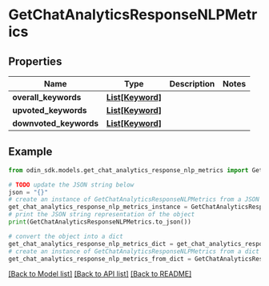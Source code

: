 # GetChatAnalyticsResponseNLPMetrics


## Properties

Name | Type | Description | Notes
------------ | ------------- | ------------- | -------------
**overall_keywords** | [**List[Keyword]**](Keyword.md) |  | 
**upvoted_keywords** | [**List[Keyword]**](Keyword.md) |  | 
**downvoted_keywords** | [**List[Keyword]**](Keyword.md) |  | 

## Example

```python
from odin_sdk.models.get_chat_analytics_response_nlp_metrics import GetChatAnalyticsResponseNLPMetrics

# TODO update the JSON string below
json = "{}"
# create an instance of GetChatAnalyticsResponseNLPMetrics from a JSON string
get_chat_analytics_response_nlp_metrics_instance = GetChatAnalyticsResponseNLPMetrics.from_json(json)
# print the JSON string representation of the object
print(GetChatAnalyticsResponseNLPMetrics.to_json())

# convert the object into a dict
get_chat_analytics_response_nlp_metrics_dict = get_chat_analytics_response_nlp_metrics_instance.to_dict()
# create an instance of GetChatAnalyticsResponseNLPMetrics from a dict
get_chat_analytics_response_nlp_metrics_from_dict = GetChatAnalyticsResponseNLPMetrics.from_dict(get_chat_analytics_response_nlp_metrics_dict)
```
[[Back to Model list]](../README.md#documentation-for-models) [[Back to API list]](../README.md#documentation-for-api-endpoints) [[Back to README]](../README.md)


